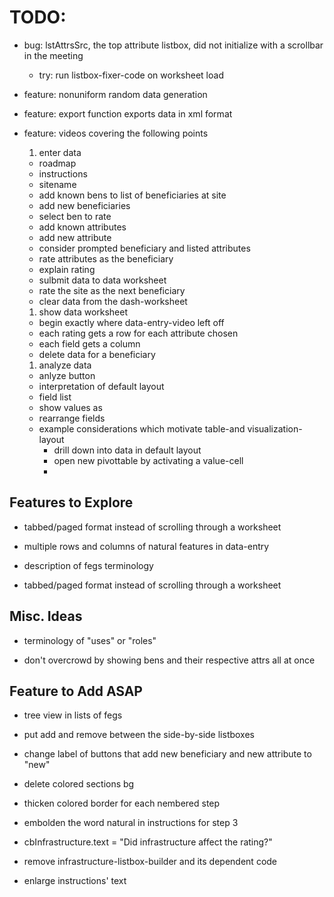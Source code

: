 # TODO:
- bug: lstAttrsSrc, the top attribute listbox, did not initialize with a scrollbar in the meeting
  - try: run listbox-fixer-code on worksheet load

- feature: nonuniform random data generation

- feature: export function exports data in xml format

- feature: videos covering the following points
  1. enter data
    - roadmap
    - instructions
    - sitename
    - add known bens to list of beneficiaries at site
    - add new beneficiaries
    - select ben to rate
    - add known attributes
    - add new attribute
    - consider prompted beneficiary and listed attributes
    - rate attributes as the beneficiary
    - explain rating
    - sulbmit data to data worksheet
    - rate the site as the next beneficiary
    - clear data from the dash-worksheet
  1. show data worksheet
    - begin exactly where data-entry-video left off
    - each rating gets a row for each attribute chosen
    - each field gets a column
    - delete data for a beneficiary
  1. analyze data
    - anlyze button
    - interpretation of default layout
    - field list
    - show values as
    - rearrange fields
    - example considerations which motivate table-and visualization-layout
      - drill down into data in default layout
      - open new pivottable by activating a value-cell
      - 

## Features to Explore
- tabbed/paged format instead of scrolling through a worksheet

- multiple rows and columns of natural features in data-entry

- description of fegs terminology

- tabbed/paged format instead of scrolling through a worksheet

## Misc. Ideas
- terminology of "uses" or "roles"

- don't overcrowd by showing bens and their respective attrs all at once

## Feature to Add ASAP
- tree view in lists of fegs

- put add and remove between the side-by-side listboxes

- change label of buttons that add new beneficiary and new attribute to "new"

- delete colored sections bg

- thicken colored border for each nembered step

- embolden the word natural in instructions for step 3

- cbInfrastructure.text = "Did infrastructure affect the rating?"

- remove infrastructure-listbox-builder and its dependent code

- enlarge instructions' text

